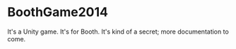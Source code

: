BoothGame2014
=============

It's a Unity game. It's for Booth. It's kind of a secret; more documentation to come.
